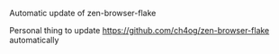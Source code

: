 Automatic update of zen-browser-flake

Personal thing to update https://github.com/ch4og/zen-browser-flake
automatically
